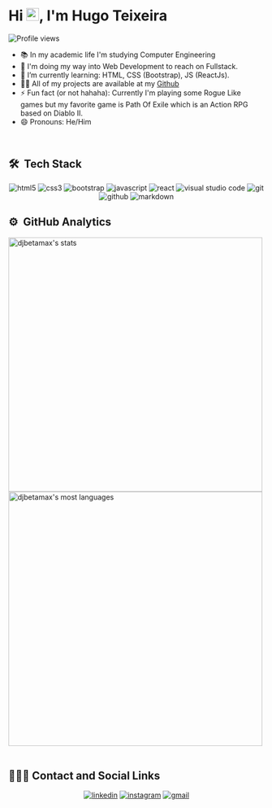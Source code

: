 <!--<img align="right" height="590em" src="https://raw.githubusercontent.com/gist/maykbrito/618ef18e3bbb7cdfd200f3a4fc1aabc6/raw/201d47c76006c99fe0dc55ea92e76bdca5537f08/githubcard.svg"> -->
<h1 align="left">Hi <img src="https://raw.githubusercontent.com/kaueMarques/kaueMarques/master/hi.gif" width="25px">, I'm Hugo Teixeira
</h1><img src="https://komarev.com/ghpvc/?username=djbetamax&amp;color=yellow" alt="Profile views">

* 📚 In my academic life I'm studying Computer Engineering
* 🔭 I'm doing my way into Web Development to reach on Fullstack.
* 🌱 I’m currently learning: HTML, CSS (Bootstrap), JS (ReactJs).
* 👨‍💻 All of my projects are available at my [Github](https://github.com/Djbetamax/Projetos)
* ⚡ Fun fact (or not hahaha): Currently I'm playing some Rogue Like games but my favorite game is Path Of Exile which is an Action RPG based on Diablo II.
* 😄 Pronouns: He/Him

<br>

## 🛠  Tech Stack
<!--
### &nbsp; Design

<div>
  <p>
    <img src="https://img.shields.io/badge/figma-%23F05033.svg?style=for-the-badge&logo=figma&logoColor=white" alt="figma">
    <img src="" alt="">
  </P>
</div>

### &nbsp;&nbsp;&nbsp; Languages

<div>
  <p>
    <img src="" alt="">
  </P>
</div>

### &nbsp;&nbsp;&nbsp; Versioning

<div>
  <p>
    <img src="" alt="">
  </P>
</div>

### &nbsp;&nbsp;&nbsp; Databases

<div>
  <p>
    <img src="" alt="">
  </P>
</div>

### &nbsp;&nbsp;&nbsp; Servers

<div>
  <p>
    <img src="" alt="">
  </P>
</div>

### &nbsp;&nbsp;&nbsp; Frameworkd/CMS/Others

<div>
  <p>
    <img src="" alt="">
  </P>
</div>
-->

<div>
  <p align="center">
    <img src="https://img.shields.io/badge/html5-%23E34F26.svg?style=for-the-badge&logo=html5&logoColor=white" alt="html5">
    <img src="https://img.shields.io/badge/css3-%231572B6.svg?style=for-the-badge&logo=css3&logoColor=white" alt="css3">
    <img src="https://img.shields.io/badge/bootstrap-%23563D7C.svg?style=for-the-badge&logo=bootstrap&logoColor=white" alt="bootstrap">
    <img src="https://img.shields.io/badge/javascript-%23323330.svg?style=for-the-badge&logo=javascript&logoColor=%23F7DF1E" alt="javascript">
    <img src="https://img.shields.io/badge/react-%2320232a.svg?style=for-the-badge&logo=react&logoColor=%2361DAFB" alt="react">
    <img src="https://img.shields.io/badge/Visual%20Studio%20Code-0078d7.svg?style=for-the-badge&logo=visual-studio-code&logoColor=white" alt="visual studio code">
    <img src="https://img.shields.io/badge/git-%23F05033.svg?style=for-the-badge&logo=git&logoColor=white" alt="git">
    <img src="https://img.shields.io/badge/github-%23121011.svg?style=for-the-badge&logo=github&logoColor=white" alt="github">
    <img src="https://img.shields.io/badge/markdown-%23000000.svg?style=for-the-badge&logo=markdown&logoColor=white" alt="markdown">
  <!-- I'm about to learn these
    <img src="https://img.shields.io/badge/c++-%2300599C.svg?style=for-the-badge&logo=c%2B%2B&logoColor=white" alt="c++">
    <img src="https://img.shields.io/badge/postgres-%23316192.svg?style=for-the-badge&logo=postgresql&logoColor=white)" alt="postgresql">
    <img src="https://img.shields.io/badge/sqlite-%2307405e.svg?style=for-the-badge&logo=sqlite&logoColor=white" alt="sqlite">
    <img src="https://img.shields.io/badge/MongoDB-%234ea94b.svg?style=for-the-badge&logo=mongodb&logoColor=white" alt="mongodb">
    <img src="https://img.shields.io/badge/node.js-6DA55F?style=for-the-badge&logo=node.js&logoColor=white" alt="nodejs">
    <img src="https://img.shields.io/badge/-Ajax(JQuery)-05122A?style=flat&logo=Jquery alt="ajax">
    <img src="https://img.shields.io/badge/NPM-%23000000.svg?style=for-the-badge&logo=npm&logoColor=white" alt="npm">
  -->
  </p>
</div>

## ⚙️  GitHub Analytics

<div>
  <img align="top" width="500" src="https://github-readme-stats.vercel.app/api?username=Djbetamax&amp;theme=vision-friendly-dark&amp;line_height=20&amp;show_icons=true&amp;include_all_commits=true" alt="djbetamax's stats">
  <img align="top" width="500" src="https://github-readme-stats.vercel.app/api/top-langs/?username=Djbetamax&amp;layout=compact&amp;theme=vision-friendly-dark" alt="djbetamax's most languages">
</div>

<br>

## 👨🏽‍🦲 Contact and Social Links

<div>
  <p align="center">
    <a href="www.linkedin.com/in/8dev" target="blank"><img src="https://img.shields.io/badge/8Dev-%230077B5.svg?style=for-the-badge&logo=linkedin&logoColor=white" alt="linkedin"></a>
    <a href="https://www.instagram.com/hugo_8dev/" target="blank"><img src="https://img.shields.io/badge/8Dev-%23E34F26.svg?style=for-the-badge&logo=Instagram&logoColor=white" alt="instagram"></a>
    <a href="mailto:hugots23@gmail.com" target="blank"><img src="https://img.shields.io/badge/Mail me-D14836?style=for-the-badge&logo=gmail&logoColor=white" alt="gmail"></a>
  </p>
</div>
